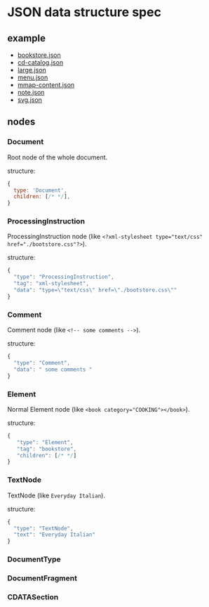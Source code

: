 JSON data structure spec
========================

## example

* [bookstore.json](../spec/fixtures/bookstore.json)
* [cd-catalog.json](../spec/fixtures/cd-catalog.json)
* [large.json](../spec/fixtures/large.json)
* [menu.json](../spec/fixtures/menu.json)
* [mmap-content.json](../spec/fixtures/mmap-content.json)
* [note.json](../spec/fixtures/note.json)
* [svg.json](../spec/fixtures/svg.json)

## nodes

### Document

Root node of the whole document.

structure:

```javascript
{
  type: 'Document',
  children: [/* */],
}
```

### ProcessingInstruction

ProcessingInstruction node (like `<?xml-stylesheet type="text/css" href="./bootstore.css"?>`).

structure:

```javascript
{
  "type": "ProcessingInstruction",
  "tag": "xml-stylesheet",
  "data": "type=\"text/css\" href=\"./bootstore.css\""
}
```

### Comment

Comment node (like `<!-- some comments -->`).

structure:

```javascript
{
  "type": "Comment",
  "data": " some comments "
}
```

### Element

Normal Element node (like `<book category="COOKING"></book>`).

structure:

```javascript
{
   "type": "Element",
   "tag": "bookstore",
   "children": [/* */]
}
```

### TextNode

TextNode (like `Everyday Italian`).

structure:

```javascript
{
  "type": "TextNode",
  "text": "Everyday Italian"
}
```

### DocumentType

### DocumentFragment

### CDATASection

